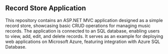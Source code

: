 ## Record Store Application

This repository contains an ASP.NET MVC application designed as a simple record store, showcasing basic CRUD operations for managing music records. The application is connected to an SQL database, enabling users to 
view, add, edit, and delete records. It serves as an example for deploying web applications on Microsoft Azure, featuring integration with Azure SQL Database.
